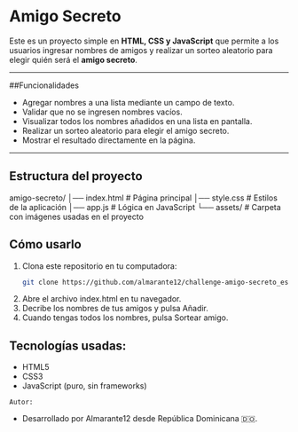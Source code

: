 # Amigo Secreto  

Este es un proyecto simple en **HTML, CSS y JavaScript** que permite a los usuarios ingresar nombres de amigos y realizar un sorteo aleatorio para elegir quién será el **amigo secreto**.  

---

##Funcionalidades  
- Agregar nombres a una lista mediante un campo de texto.  
- Validar que no se ingresen nombres vacíos.  
- Visualizar todos los nombres añadidos en una lista en pantalla.  
- Realizar un sorteo aleatorio para elegir el amigo secreto.  
- Mostrar el resultado directamente en la página.  

---

## Estructura del proyecto  
amigo-secreto/
│── index.html # Página principal
│── style.css # Estilos de la aplicación
│── app.js # Lógica en JavaScript
└── assets/ # Carpeta con imágenes usadas en el proyecto

##  Cómo usarlo  
1. Clona este repositorio en tu computadora:  
   ```bash
   git clone https://github.com/almarante12/challenge-amigo-secreto_esp-main.git
2.  Abre el archivo index.html en tu navegador.
3.  Decribe los nombres de tus amigos y pulsa Añadir.
4.  Cuando tengas todos los nombres, pulsa Sortear amigo.

##   Tecnologías usadas:

  -  HTML5
  -  CSS3
  -  JavaScript (puro, sin frameworks)

    Autor:
  -  Desarrollado por Almarante12 desde República Dominicana 🇩🇴.
   
